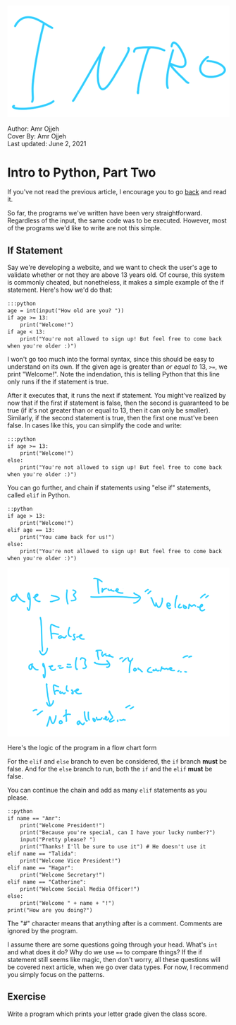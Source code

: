 ![](cover.png)
<figcaption>Author: Amr Ojjeh</figcaption>
<figcaption>Cover By: Amr Ojjeh</figcaption>
<figcaption>Last updated: June 2, 2021</figcaption>

# Intro to Python, Part Two

If you've not read the previous article, I encourage you to go [back](index.html) and read it.

So far, the programs we've written have been very straightforward. Regardless of the input, the same code was to be executed. However, most of the programs we'd like to write are not this simple.

## If Statement

Say we're developing a website, and we want to check the user's age to validate whether or not they are above 13 years old. Of course, this system is commonly cheated, but nonetheless, it makes a simple example of the if statement. Here's how we'd do that:

	:::python
	age = int(input("How old are you? "))
	if age >= 13:
		print("Welcome!")
	if age < 13:
		print("You're not allowed to sign up! But feel free to come back when you're older :)")

I won't go too much into the formal syntax, since this should be easy to understand on its own. If the given age is greater than *or equal to* 13, `>=`, we print "Welcome!". Note the indendation, this is telling Python that this line only runs if the if statement is true.

After it executes that, it runs the next if statement. You might've realized by now that if the first if statement is false, then the second is guaranteed to be true (if it's not greater than or equal to 13, then it can only be smaller). Similarly, if the second statement is true, then the first one must've been false. In cases like this, you can simplify the code and write:

	:::python
	if age >= 13:
		print("Welcome!")
	else:
		print("You're not allowed to sign up! But feel free to come back when you're older :)")

You can go further, and chain if statements using "else if" statements, called `elif` in Python.

	::python
	if age > 13:
		print("Welcome!")
	elif age == 13:
		print("You came back for us!")
	else:
		print("You're not allowed to sign up! But feel free to come back when you're older :)")

![](index2_flowchart.png)
<figcaption>Here's the logic of the program in a flow chart form</figcaption>

For the `elif` and `else` branch to even be considered, the `if` branch **must** be false. And for the `else` branch to run, both the `if` and the `elif` **must** be false.

You can continue the chain and add as many `elif` statements as you please.

	::python
	if name == "Amr":
		print("Welcome President!")
		print("Because you're special, can I have your lucky number?")
		input("Pretty please? ")
		print("Thanks! I'll be sure to use it") # He doesn't use it
	elif name == "Talida":
		print("Welcome Vice President!")
	elif name == "Hagar":
		print("Welcome Secretary!")
	elif name == "Catherine":
		print("Welcome Social Media Officer!")
	else:
		print("Welcome " + name + "!")
	print("How are you doing?")
<figcaption>The "#" character means that anything after is a comment. Comments are ignored by the program.</figcaption>

I assume there are some questions going through your head. What's `int` and what does it do? Why do we use `==` to compare things? If the if statement still seems like magic, then don't worry, all these questions will be covered next article, when we go over data types. For now, I recommend you simply focus on the patterns.

## Exercise
Write a program which prints your letter grade given the class score.
